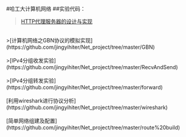 #哈工大计算机网络
##实验代码：
>[HTTP代理服务器的设计与实现](https://github.com/jingyihiter/Net_project/tree/master/http_proxy)<br>
<br>
>[计算机网络之GBN协议的模拟实现](https://github.com/jingyihiter/Net_project/tree/master/GBN)<br>
<br>
>[IPv4分组收发实验](https://github.com/jingyihiter/Net_project/tree/master/RecvAndSend)<br>
<br>
>[IPv4分组转发实验](https://github.com/jingyihiter/Net_project/tree/master/forward)<br>
<br>
[利用wireshark进行协议分析](https://github.com/jingyihiter/Net_project/tree/master/wireshark)<br>
<br>
[简单网络组建及配置](https://github.com/jingyihiter/Net_project/tree/master/route%20build)<br>
